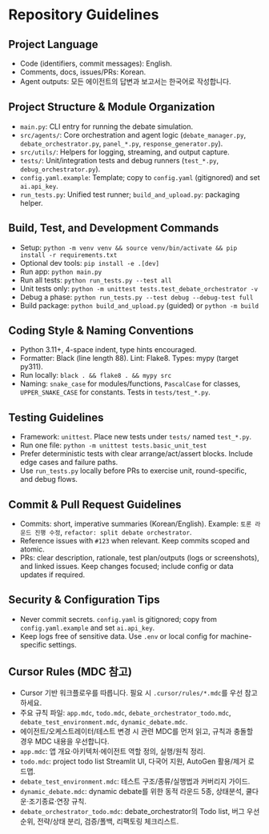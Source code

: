 # Repository Guidelines

## Project Language
- Code (identifiers, commit messages): English.
- Comments, docs, issues/PRs: Korean.
- Agent outputs: 모든 에이전트의 답변과 보고서는 한국어로 작성합니다.
## Project Structure & Module Organization
- `main.py`: CLI entry for running the debate simulation.
- `src/agents/`: Core orchestration and agent logic (`debate_manager.py`, `debate_orchestrator.py`, `panel_*.py`, `response_generator.py`).
- `src/utils/`: Helpers for logging, streaming, and output capture.
- `tests/`: Unit/integration tests and debug runners (`test_*.py`, `debug_orchestrator.py`).
- `config.yaml.example`: Template; copy to `config.yaml` (gitignored) and set `ai.api_key`.
- `run_tests.py`: Unified test runner; `build_and_upload.py`: packaging helper.

## Build, Test, and Development Commands
- Setup: `python -m venv venv && source venv/bin/activate && pip install -r requirements.txt`
- Optional dev tools: `pip install -e .[dev]`
- Run app: `python main.py`
- Run all tests: `python run_tests.py --test all`
- Unit tests only: `python -m unittest tests.test_debate_orchestrator -v`
- Debug a phase: `python run_tests.py --test debug --debug-test full`
- Build package: `python build_and_upload.py` (guided) or `python -m build`

## Coding Style & Naming Conventions
- Python 3.11+, 4-space indent, type hints encouraged.
- Formatter: Black (line length 88). Lint: Flake8. Types: mypy (target py311).
- Run locally: `black . && flake8 . && mypy src`
- Naming: `snake_case` for modules/functions, `PascalCase` for classes, `UPPER_SNAKE_CASE` for constants. Tests in `tests/test_*.py`.

## Testing Guidelines
- Framework: `unittest`. Place new tests under `tests/` named `test_*.py`.
- Run one file: `python -m unittest tests.basic_unit_test`
- Prefer deterministic tests with clear arrange/act/assert blocks. Include edge cases and failure paths.
- Use `run_tests.py` locally before PRs to exercise unit, round-specific, and debug flows.

## Commit & Pull Request Guidelines
- Commits: short, imperative summaries (Korean/English). Example: `토론 라운드 진행 수정`, `refactor: split debate orchestrator`.
- Reference issues with `#123` when relevant. Keep commits scoped and atomic.
- PRs: clear description, rationale, test plan/outputs (logs or screenshots), and linked issues. Keep changes focused; include config or data updates if required.

## Security & Configuration Tips
- Never commit secrets. `config.yaml` is gitignored; copy from `config.yaml.example` and set `ai.api_key`.
- Keep logs free of sensitive data. Use `.env` or local config for machine-specific settings.

## Cursor Rules (MDC 참고)
- Cursor 기반 워크플로우를 따릅니다. 필요 시 `.cursor/rules/*.mdc`를 우선 참고하세요.
- 주요 규칙 파일: `app.mdc`, `todo.mdc`, `debate_orchestrator_todo.mdc`, `debate_test_environment.mdc`, `dynamic_debate.mdc`.
- 에이전트/오케스트레이터/테스트 변경 시 관련 MDC를 먼저 읽고, 규칙과 충돌할 경우 MDC 내용을 우선합니다.
 - `app.mdc`: 앱 개요·아키텍처·에이전트 역할 정의, 실행/원칙 정리.
 - `todo.mdc`: project todo list Streamlit UI, 다국어 지원, AutoGen 활용/제거 로드맵.
 - `debate_test_environment.mdc`: 테스트 구조/종류/실행법과 커버리지 가이드.
 - `dynamic_debate.mdc`: dynamic debate를 위한 동적 라운드 5종, 상태분석, 쿨다운·조기종료·연장 규칙.
 - `debate_orchestrator_todo.mdc`: debate_orchestrator의 Todo list, 버그 우선순위, 전략/상태 분리, 검증/폴백, 리팩토링 체크리스트.

